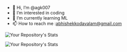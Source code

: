- 👋 Hi, I’m @agk007
- 👀 I’m interested in coding
- 🌱 I’m currently learning ML
- 📫 How to reach me :abhishekkodavalam@gmail.com


<!---
agk007/agk007 is a ✨ special ✨ repository because its `README.md` (this file) appears on your GitHub profile.
You can click the Preview link to take a look at your changes.
--->

![Your Repository's Stats](https://github-readme-stats.vercel.app/api/top-langs/?username=agk007&theme=blue-green)



![Your Repository's Stats](https://github-readme-stats.vercel.app/api?username=agk007&show_icons=true)

